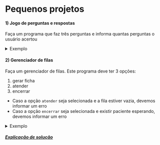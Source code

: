 # Pequenos projetos

#### 1) Jogo de perguntas e respostas

Faça um programa que faz três perguntas e informa quantas perguntas o usuário acertou

<details>
  <summary>Exemplo</summary>

```
JOGO DE PERGUNTAS

Qual estado brasileiro tem a bandeira mais bonita?
Pernambuco

ACERTOU!

Qual a capital de Pernambuco?
Recife

ACERTOU!

Qual o nome do melhor time de Pernambuco?
Sport

ACERTOU!

Você acertou 3 perguntas!
```
</details>

#### 2) Gerenciador de filas

Faça um gerenciador de filas. Este programa deve ter 3 opções:

1. gerar ficha
2. atender
3. encerrar

- Caso a opção `atender` seja selecionada e a fila estiver vazia, devemos informar um erro
- Caso a opção `encerrar` seja selecionada e existir paciente esperando, devemos informar um erro

<details>
  <summary>Exemplo</summary>

```
Gerenciador de filas

Escolha uma opção:
1 - Gerar ficha
2 - atender
3 - encerra

Opção: 1

Ficha gerada: 1

Escolha uma opção:
1 - Gerar ficha
2 - atender
3 - encerrar

Opção: 2

Atendendo ficha 1

Escolha uma opção:
1 - Gerar ficha
2 - atender
3 - encerrar

Opção: 2

Erro! Fila vazia!

Escolha uma opção:
1 - Gerar ficha
2 - atender
3 - encerrar

Opção: 1

Ficha gerada: 2

Escolha uma opção:
1 - Gerar ficha
2 - atender
3 - encerrar

Opção: 3

Erro! Atenda os pacientes antes de encerrar!
```
</details>

##### [Explicação de solução](https://github.com/elihimas/ExerciciosDeProgramacao/blob/main/pequenos%20projetos/gerenciador%20de%20filas/solu%C3%A7%C3%A3o%20explicada.md)